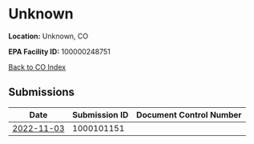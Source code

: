 # Unknown

**Location:** Unknown, CO

**EPA Facility ID:** 100000248751

[Back to CO Index](../../index.md)

## Submissions

| Date | Submission ID | Document Control Number |
|------|--------------|-------------------------|
| [2022-11-03](submissions/1000101151.md) | 1000101151 |  |
